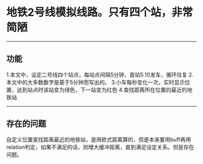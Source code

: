 # 地铁2号线模拟线路。只有四个站，非常简陋
***
## 功能
1.本文中，设定二号线四个站点，每站点间隔5分钟，首站5:10发车，循环往复
2.本文中的大多数数字是基于5分钟而写出的。
3.小车每秒变化一次，实时显示位置，达到站点时该站变为绿色，下一站变为红色
4.查找距离所在位置的最近的地铁站
***
## 存在的问题
自定义位置查找距离最近的地铁站，是用欧式距离算的，但是本来要用buff再用relation判定，如果不满足的话，则增大缓冲距离，直到满足设定关系。但是存在问题。
